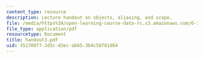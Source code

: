 ```yaml
---
content_type: resource
description: Lecture handout on objects, aliasing, and scope.
file: /media/https%3A/open-learning-course-data-rc.s3.amazonaws.com/6-189-a-gentle-introduction-to-programming-using-python-january-iap-2008/351789772d3cd3ecabb53b4c56f81d64_handout3.pdf
file_type: application/pdf
resourcetype: Document
title: handout3.pdf
uid: 35178977-2d3c-d3ec-abb5-3b4c56f81d64
---
```

